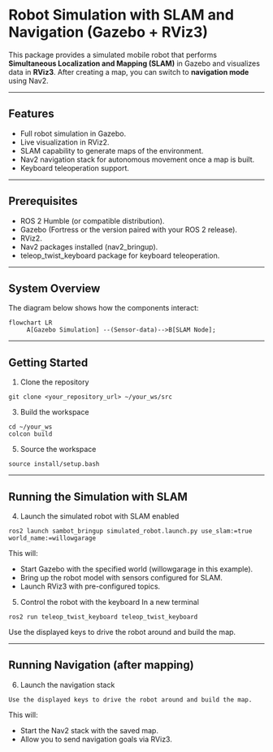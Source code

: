 # Robot Simulation with SLAM and Navigation (Gazebo + RViz3)

This package provides a simulated mobile robot that performs **Simultaneous Localization and Mapping (SLAM)** in Gazebo and visualizes data in **RViz3**. After creating a map, you can switch to **navigation mode** using Nav2.

---

## Features
- Full robot simulation in Gazebo.
- Live visualization in RViz2.
- SLAM capability to generate maps of the environment.
- Nav2 navigation stack for autonomous movement once a map is built.
- Keyboard teleoperation support.

---
## Prerequisites

- ROS 2 Humble (or compatible distribution).
- Gazebo (Fortress or the version paired with your ROS 2 release).
- RViz2.
- Nav2 packages installed (nav2_bringup).
- teleop_twist_keyboard package for keyboard teleoperation.
---

## System Overview

The diagram below shows how the components interact:

```mermaid
flowchart LR
     A[Gazebo Simulation] --(Sensor-data)-->B[SLAM Node];
```

---

## Getting Started
1. Clone the repository
```
git clone <your_repository_url> ~/your_ws/src
```
3. Build the workspace
```
cd ~/your_ws
colcon build
```
5. Source the workspace
```
source install/setup.bash
```

---

## Running the Simulation with SLAM
4. Launch the simulated robot with SLAM enabled
```
ros2 launch sambot_bringup simulated_robot.launch.py use_slam:=true world_name:=willowgarage
```
This will:
- Start Gazebo with the specified world (willowgarage in this example).
- Bring up the robot model with sensors configured for SLAM.
- Launch RViz3 with pre-configured topics.

5. Control the robot with the keyboard
In a new terminal
```
ros2 run teleop_twist_keyboard teleop_twist_keyboard
```
Use the displayed keys to drive the robot around and build the map.

---

## Running Navigation (after mapping)
6. Launch the navigation stack
```
Use the displayed keys to drive the robot around and build the map.
```
This will:
- Start the Nav2 stack with the saved map.
- Allow you to send navigation goals via RViz3.


